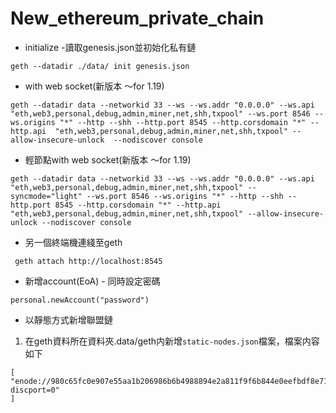 # New_ethereum_private_chain
* initialize -讀取genesis.json並初始化私有鏈
```shell=
geth --datadir ./data/ init genesis.json
```

* with web socket(新版本 ～for 1.19)

```shell=
geth --datadir data --networkid 33 --ws --ws.addr "0.0.0.0" --ws.api "eth,web3,personal,debug,admin,miner,net,shh,txpool" --ws.port 8546 --ws.origins "*" --http --shh --http.port 8545 --http.corsdomain "*" --http.api  "eth,web3,personal,debug,admin,miner,net,shh,txpool" --allow-insecure-unlock  --nodiscover console
```


* 輕節點with web socket(新版本 ～for 1.19)

```shell=
geth --datadir data --networkid 33 --ws --ws.addr "0.0.0.0" --ws.api "eth,web3,personal,debug,admin,miner,net,shh,txpool" --syncmode="light" --ws.port 8546 --ws.origins "*" --http --shh --http.port 8545 --http.corsdomain "*" --http.api  "eth,web3,personal,debug,admin,miner,net,shh,txpool" --allow-insecure-unlock --nodiscover console
```

* 另一個終端機連綫至geth
```
 geth attach http://localhost:8545
```

* 新增account(EoA) - 同時設定密碼
```
personal.newAccount("password")

```


* 以靜態方式新增聯盟鏈
1. 在geth資料所在資料夾.data/geth内新增`static-nodes.json`檔案，檔案内容如下
```
[
"enode://980c65fc0e907e55aa1b206986b6b4988894e2a811f9f6b844e0eefbdf8e713d3c0243ebe910ca71a1d6441ecf660558913688b28ab4095e5aaccf23c2664e03@140.119.163.196:30303?discport=0"
]
```


